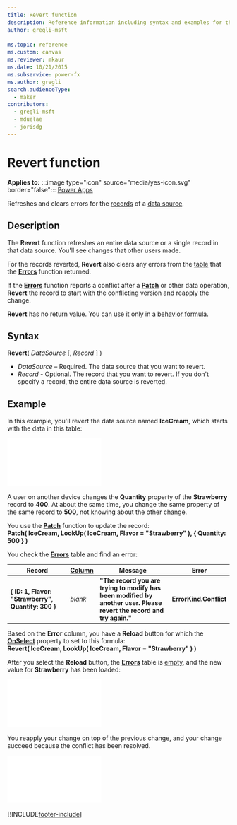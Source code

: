 ```yaml
---
title: Revert function
description: Reference information including syntax and examples for the Revert function.
author: gregli-msft

ms.topic: reference
ms.custom: canvas
ms.reviewer: mkaur
ms.date: 10/21/2015
ms.subservice: power-fx
ms.author: gregli
search.audienceType:
  - maker
contributors:
  - gregli-msft
  - mduelae
  - jorisdg
---
```


# Revert function

**Applies to:** :::image type="icon" source="media/yes-icon.svg" border="false"::: [Power Apps](../formula-reference-power-apps.md)

Refreshes and clears errors for the [records](/power-apps/maker/canvas-apps/working-with-tables#records) of a [data source](/power-apps/maker/canvas-apps/working-with-data-sources).

## Description

The **Revert** function refreshes an entire data source or a single record in that data source. You'll see changes that other users made.

For the records reverted, **Revert** also clears any errors from the [table](/power-apps/maker/canvas-apps/working-with-tables) that the **[Errors](function-errors.md)** function returned.

If the **[Errors](function-errors.md)** function reports a conflict after a **[Patch](function-patch.md)** or other data operation, **Revert** the record to start with the conflicting version and reapply the change.

**Revert** has no return value. You can use it only in a [behavior formula](/power-apps/maker/canvas-apps/working-with-formulas-in-depth).

## Syntax

**Revert**( _DataSource_ [, *Record* ] )

- _DataSource_ – Required. The data source that you want to revert.
- _Record_ - Optional. The record that you want to revert. If you don't specify a record, the entire data source is reverted.

## Example

In this example, you'll revert the data source named **IceCream**, which starts with the data in this table:

![IceCream example.](media/function-revert/icecream.png)

A user on another device changes the **Quantity** property of the **Strawberry** record to **400**. At about the same time, you change the same property of the same record to **500**, not knowing about the other change.

You use the **[Patch](function-patch.md)** function to update the record:<br>
**Patch( IceCream, LookUp( IceCream, Flavor = "Strawberry" ), { Quantity: 500 } )**

You check the **[Errors](function-errors.md)** table and find an error:

| Record                                             | [Column](/power-apps/maker/canvas-apps/working-with-tables#columns) | Message                                                                                                              | Error                  |
| -------------------------------------------------- | ------------------------------------------------------------------- | -------------------------------------------------------------------------------------------------------------------- | ---------------------- |
| **{ ID: 1, Flavor: "Strawberry", Quantity: 300 }** | _blank_                                                             | **"The record you are trying to modify has been modified by another user. Please revert the record and try again."** | **ErrorKind.Conflict** |

Based on the **Error** column, you have a **Reload** button for which the **[OnSelect](/power-apps/maker/canvas-apps/controls/properties-core)** property to set to this formula:<br>
**Revert( IceCream, LookUp( IceCream, Flavor = "Strawberry" ) )**

After you select the **Reload** button, the **[Errors](function-errors.md)** table is [empty](function-isblank-isempty.md), and the new value for **Strawberry** has been loaded:

![New value for Strawberry ice cream.](media/function-revert/icecream-after.png)

You reapply your change on top of the previous change, and your change succeed because the conflict has been resolved.

![Reapplied changes with resolved conflict.](media/function-revert/icecream-success.png)

[!INCLUDE[footer-include](../../includes/footer-banner.md)]
